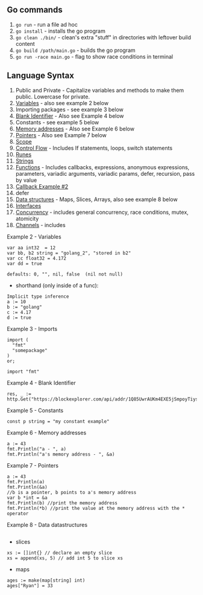
## Go commands
1. `go run` - run a file ad hoc
2. `go install` - installs the go program
3. `go clean ./bin/` - clean's extra "stuff" in directories with leftover build content
4. `go build /path/main.go`   - builds the go program
5. `go run -race main.go` - flag to show race conditions in terminal
## Language Syntax
1. Public and Private - Capitalize variables and methods to make them public. Lowercase for private.
2. [Variables](./basics/vars.go) - also see example 2 below
3. Importing packages - see example 3 below
4. [Blank Identifier](./basics/blank.go) - Also see Example 4 below
5. Constants - see example 5 below
6. [Memory addresses](./basics/memoryAddresses.go) - Also see Example 6 below
7. [Pointers](./basics/pointers.go) - Also see Example 7 below
8. [Scope](./basics/scope.go)
9. [Control Flow](./basics/controlflow.go) - Includes If statements, loops, switch statements
10. [Runes](./basics/runes.go)
11. [Strings](./basics/stringthings.go)
12. [Functions](./basics/functions.go) - Includes callbacks, expressions, anonymous expressions, parameters, variadic arguments, variadic params, defer, recursion, pass by value
  1. [Callback Example #2](./examples/filtercallback.go)
  2. defer
13. [Data structures](./basics/datastructures.go) - Maps, Slices, Arrays, also see example 8 below
14. [Interfaces](basics/interfaces.go)
15. [Concurrency](basics/concurrency.go) - includes general concurrency, race conditions, mutex, atomicity
15. [Channels](basics/channels.go) - includes

Example 2 - Variables
```
var aa int32  = 12
var bb, b2 string = "golang_2", "stored in b2"
var cc float32 = 4.172
var dd = true

defaults: 0, "", nil, false  (nil not null)
```
- shorthand (only inside of a func):
```
Implicit type inference
a := 10
b := "golang"
c := 4.17
d := true
```
Example 3 - Imports
```
import (
  "fmt"
  "somepackage"
)
or;

import "fmt"
```
Example 4 - Blank Identifier
```
res, _ := http.Get("https://blockexplorer.com/api/addr/1Q85UwrAUKm4EXE5jSmpoyTiys8BCos45J")
```
Example 5 - Constants
```
const p string = "my constant example"
```
Example 6 - Memory addresses
```
a := 43
fmt.Println("a - ", a)
fmt.Println("a's memory address - ", &a)
```
Example 7 - Pointers
```
a := 43
fmt.Println(a)
fmt.Println(&a)
//b is a pointer, b points to a's memory address
var b *int = &a
fmt.Println(b) //print the memory address
fmt.Println(*b) //print the value at the memory address with the * operator
```

Example 8 - Data datastructures
```
```
- slices

```
xs := []int{} // declare an empty slice
xs = append(xs, 5) // add int 5 to slice xs  
```

- maps
```
ages := make(map[string] int)
ages["Ryan"] = 33
```

